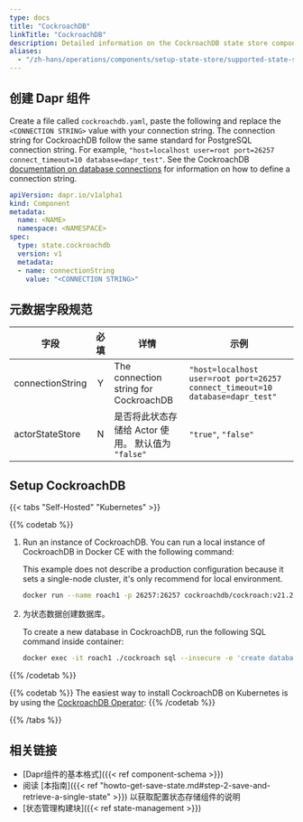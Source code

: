 ```yaml
---
type: docs
title: "CockroachDB"
linkTitle: "CockroachDB"
description: Detailed information on the CockroachDB state store component
aliases:
  - "/zh-hans/operations/components/setup-state-store/supported-state-stores/setup-cockroachdb/"
---
```


## 创建 Dapr 组件

Create a file called `cockroachdb.yaml`, paste the following and replace the `<CONNECTION STRING>` value with your connection string. The connection string for CockroachDB follow the same standard for PostgreSQL connection string. For example, `"host=localhost user=root port=26257 connect_timeout=10 database=dapr_test"`. See the CockroachDB [documentation on database connections](https://www.cockroachlabs.com/docs/stable/connect-to-the-database.html) for information on how to define a connection string.


```yaml
apiVersion: dapr.io/v1alpha1
kind: Component
metadata:
  name: <NAME>
  namespace: <NAMESPACE>
spec:
  type: state.cockroachdb
  version: v1
  metadata:
  - name: connectionString
    value: "<CONNECTION STRING>"
```

## 元数据字段规范

| 字段               | 必填 | 详情                                    | 示例                                                                            |
| ---------------- |:--:| ------------------------------------- | ----------------------------------------------------------------------------- |
| connectionString | Y  | The connection string for CockroachDB | `"host=localhost user=root port=26257 connect_timeout=10 database=dapr_test"` |
| actorStateStore  | N  | 是否将此状态存储给 Actor 使用。 默认值为 `"false"`    | `"true"`, `"false"`                                                           |


## Setup CockroachDB

{{< tabs "Self-Hosted" "Kubernetes" >}}

{{% codetab %}}

1. Run an instance of CockroachDB. You can run a local instance of CockroachDB in Docker CE with the following command:

     This example does not describe a production configuration because it sets a single-node cluster, it's only recommend for local environment.

     ```bash
     docker run --name roach1 -p 26257:26257 cockroachdb/cockroach:v21.2.3 start-single-node --insecure
     ```

2. 为状态数据创建数据库。

    To create a new database in CockroachDB, run the following SQL command inside container:

    ```bash
    docker exec -it roach1 ./cockroach sql --insecure -e 'create database dapr_test'
    ```
{{% /codetab %}}

{{% codetab %}}
The easiest way to install CockroachDB on Kubernetes is by using the [CockroachDB Operator](https://github.com/cockroachdb/cockroach-operator):
{{% /codetab %}}

{{% /tabs %}}

## 相关链接
- [Dapr组件的基本格式]({{< ref component-schema >}})
- 阅读 [本指南]({{< ref "howto-get-save-state.md#step-2-save-and-retrieve-a-single-state" >}}) 以获取配置状态存储组件的说明
- [状态管理构建块]({{< ref state-management >}})
